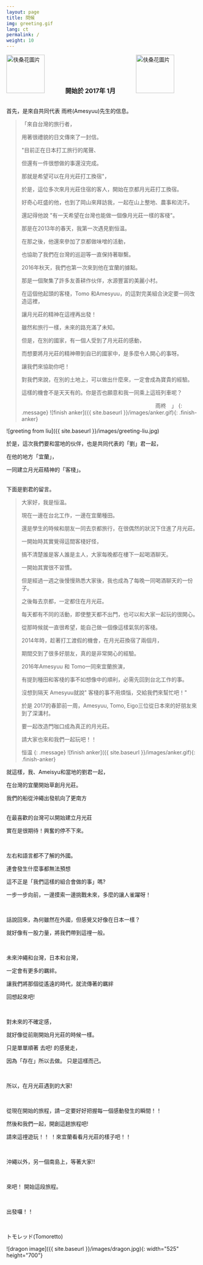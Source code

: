 ```yaml
---
layout: page
title: 問候
img: greeting.gif
lang: ct
permalink: /
weight: 10
---
```

<style type="text/css">
#greeting-begin{font-size:16px;padding:0 50px;}
.message {
    line-height:1.8em;
    margin:2em 0;
}
.last-line{padding-left:25em}
.finish-anker{width:100px;height:100px;margin:  0 0 2em 0}
</style>

<img src="{{ site.baseurl }}/images/hibiscus.gif" alt="伕桑花圖片" width="100" height="100" />
<strong><span id="greeting-begin">開始於 2017年 1月</span></strong>
<img src="{{ site.baseurl }}/images/hibiscus.gif" alt="伕桑花圖片" width="100" height="100" />
<br /><br />


首先，是來自共同代表 雨柊(Amesyuu)先生的信息。

> 「來自台灣的旅行者，
>
> 用著很禮貌的日文傳來了一封信。
>
> "目前正在日本打工旅行的尾聲、
>
> 但還有一件很想做的事還沒完成。
>
> 那就是希望可以在月光莊打工換宿"，
>
> 於是，這位多次來月光莊住宿的客人，開始在京都月光莊打工換宿。
>
> 好奇心旺盛的他，也到了岡山來拜訪我，一起在山上整地、農事和流汗。
>
> 還記得他說 "有一天希望在台灣也能做一個像月光莊一樣的客棧"。
>
> 那是在2013年的春天，我第一次遇見劉恒温。
>
> 在那之後，他還來參加了京都做味噌的活動，
>
> 也協助了我們在台灣的巡迴等一直保持著聯繫。
>
> 2016年秋天，我們也第一次來到他在宜蘭的據點。
>
> 那是一個聚集了許多友善耕作伙伴，水源豐富的美麗小村。
>
> 在這個他起頭的客棧，Tomo 和Amesyuu，的這對完美組合決定要一同改造這裡，
>
> 讓月光莊的精神在這𥚃再出發！
>
> 雖然和旅行一樣，未來的路充滿了未知。
>
> 但是，在別的國家，有一個人受到了月光莊的感動，
>
> 而想要將月光莊的精神帶到自已的國家中，是多麼令人開心的事呀。
>
> 讓我們來協助你吧！
>
> 對我們來說，在別的土地上，可以做出什麼來，一定會成為寶貴的經驗。
>
> 這樣的機會不是天天有的。你是否也願意和我一同乘上這班列車呢？
>
> <span class="last-line">雨柊　」</span>
{: .message}
![finish anker]({{ site.baseurl }}/images/anker.gif){: .finish-anker}

![greeting from liu]({{ site.baseurl }}/images/greeting-liu.jpg)


於是，這次我們要和當地的伙伴，也是共同代表的「劉」君一起，

在他的地方「宜蘭」，

一同建立月光莊精神的「客棧」。
<br />
<br />
  
下面是劉君的留言。
 
> 大家好，我是恒温。 
> 
> 現在一邊在台北工作，一邊在宜蘭種田。
> 
> 還是學生的時候和朋友一同去京都旅行，在很偶然的狀況下住進了月光莊。
> 
> 一開始時其實覺得這間客棧好怪，
> 
> 搞不清楚誰是客人誰是主人，大家每晚都在樓下一起喝酒聊天。
> 
> 一開始其實很不習慣。
> 
> 但是經過一週之後慢慢熟悉大家後，我也成為了每晚一同喝酒聊天的一份子。
> 
> 之後每去京都，一定都住在月光莊。 
>
> 每天都有不同的活動，即使整天都不出門，也可以和大家一起玩的很開心。 
> 
> 從那時候就一直很希望，能自己做一個像這樣氣氛的客棧。 
> 
> 2014年時，趁著打工渡假的機會，在月光莊換宿了兩個月，
> 
> 期間交到了很多好朋友，真的是非常開心的經驗。
> 
> 2016年Amesyuu 和 Tomo一同來宜蘭旅演，
>
> 有提到種田和客棧的事不如想像中的順利，必需先回到台北工作的事。
>
> 沒想到隔天 Amesyuu就說" 客棧的事不用煩惱，交給我們來幫忙吧！"
>
> 於是 2017的春節前一周，Amesyuu, Tomo, Eigo三位從日本來的好朋友來到了深溝村。
>
> 要一起改造門咖口成為真正的月光莊。
>
> 請大家也來和我們一起玩吧！！
>  
> 
> 恒温
{: .message}
![finish anker]({{ site.baseurl }}/images/anker.gif){: .finish-anker}



就這樣，我、Ameisyu和當地的劉君一起，

在台灣的宜蘭開始草創月光莊。

我們的船從沖繩出發航向了更南方
 
<br />
<!-- msg from tomoletto -->
在最喜歡的台灣可以開始建立月光莊

實在是很期待！興奮的停不下來。

<br />

 
左右和語言都不了解的外國。

連會發生什麼事都無法預想

這不正是「我們這樣的組合會做的事」嗎?

一步一步向前，一邊摸索一邊挑戰未來，多麼的讓人雀躍呀！

<br />
 
話說回來，為何雖然在外國，但感覺又好像在日本一樣？

就好像有一股力量，將我們帶到這𥚃一般。

<br />

未來沖繩和台灣，日本和台灣，

一定會有更多的羈絆。

讓我們將那個從遙遠的時代，就流傳著的羈絆

回想起來吧!

<br />
 
對未來的不確定感，

就好像從前剛開始月光莊的時候一樣。

只是單單順著 去吧! 的感覺走，

因為「存在」所以去做。 只是這樣而己。

<br />
 
所以，在月光莊遇到的大家!

<br />
 
從現在開始的旅程，請一定要好好把握每一個感動發生的瞬間！！

然後和我們一起，開創這趟旅程吧!

請來這𥚃遊玩！！ ！來宜蘭看看月光莊的樣子吧！！

<br />
 
沖繩以外，另一個南島上，等著大家!!
 
<br />

來吧！ 開始這段旅程。
 
<br />

出發囉！！

 
<br />

トモレッド(Tomoretto)

![dragon image]({{ site.baseurl }}/images/dragon.jpg){: width="525" height="700"}

